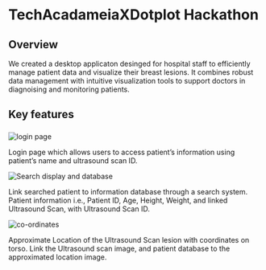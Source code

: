 # TechAcadameiaXDotplot Hackathon

## Overview
We created a desktop applicaton desinged for hospital staff to efficiently manage patient data and visualize their breast lesions. It combines robust data management with intuitive visualization tools to support doctors in diagnoising and monitoring patients.

## Key features
###


![login page](https://github.com/user-attachments/assets/2e491212-de44-435f-9404-a3b41ccd0224)

Login page which allows users to access patient’s information using  patient’s name and ultrasound scan ID. 

![Search   display and database](https://github.com/user-attachments/assets/29dcdabe-6d00-4cf1-a609-b17ffe38a6c5)

Link searched patient to information database through a search system. 
Patient information i.e., Patient ID, Age, Height, Weight, and linked Ultrasound Scan, with Ultrasound Scan ID. 

![co-ordinates](https://github.com/user-attachments/assets/eb04719e-a6b7-45c7-876c-6607ca60c394)

Approximate Location of the  Ultrasound Scan lesion with coordinates  on torso. Link the  Ultrasound scan image, and patient database  to the approximated location image.
